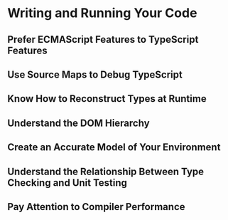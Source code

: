 # Writing and Running Your Code

## Prefer ECMAScript Features to TypeScript Features

## Use Source Maps to Debug TypeScript

## Know How to Reconstruct Types at Runtime

## Understand the DOM Hierarchy

## Create an Accurate Model of Your Environment

## Understand the Relationship Between Type Checking and Unit Testing

## Pay Attention to Compiler Performance